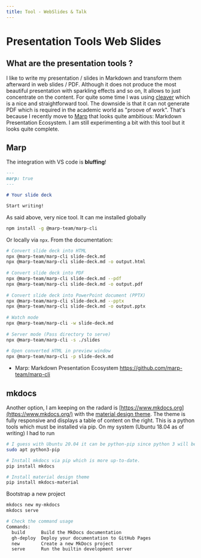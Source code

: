 ```yaml
---
title: Tool - WebSlides & Talk
---
```


# Presentation Tools Web Slides



What are the presentation tools ?
---------------------------------

I like to write my presentation / slides in Markdown and transform them afterward in web slides / PDF. Although it does not produce the most beautiful presentation with sparkling effects and so on, It allows to just concentrate on the content. For quite some time I was using [cleaver](https://nosir.github.io/cleave.js/) which is a nice and straightforward tool. The downside is that it can not generate PDF which is required in the academic world as "proove of work". That's because I recently move to [Marp](https://marp.app) that looks quite ambitious: Markdown Presentation Ecosystem. I am still experimenting a bit with this tool but it looks quite complete. 

Marp
----

The integration with VS code is **bluffing**! 

```markdown
---
marp: true
---

# Your slide deck

Start writing!
```



As said above, very nice tool. It can me installed globally

```bash
npm install -g @marp-team/marp-cli
```

Or locally via `npx`. From the documentation:

```bash
# Convert slide deck into HTML 
npx @marp-team/marp-cli slide-deck.md
npx @marp-team/marp-cli slide-deck.md -o output.html
 
# Convert slide deck into PDF 
npx @marp-team/marp-cli slide-deck.md --pdf
npx @marp-team/marp-cli slide-deck.md -o output.pdf
 
# Convert slide deck into PowerPoint document (PPTX) 
npx @marp-team/marp-cli slide-deck.md --pptx
npx @marp-team/marp-cli slide-deck.md -o output.pptx
 
# Watch mode 
npx @marp-team/marp-cli -w slide-deck.md
 
# Server mode (Pass directory to serve) 
npx @marp-team/marp-cli -s ./slides
 
# Open converted HTML in preview window 
npx @marp-team/marp-cli -p slide-deck.md
```



- Marp: Markdown Presentation Ecosystem
  https://github.com/marp-team/marp-cli



mkdocs
------

Another option, I am keeping on the radard is [https://www.mkdocs.org](https://www.mkdocs.org/) with the [material design theme](https://squidfunk.github.io/mkdocs-material/). The theme is fully responsive and displays a table of content on the right. This is a python tools which must be installed via pip. On my system (Ubuntu 18.04 as of writing) I had to run



```bash
# I guess with Ubuntu 20.04 it can be python-pip since python 3 will be the default
sudo apt python3-pip 

# Install mkdocs via pip which is more up-to-date.
pip install mkdocs

# Install material design theme
pip install mkdocs-material
```

Bootstrap a new project

```bash
mkdocs new my-mkdocs
mkdocs serve

# Check the command usage
Commands:
  build      Build the MkDocs documentation
  gh-deploy  Deploy your documentation to GitHub Pages
  new        Create a new MkDocs project
  serve      Run the builtin development server
```